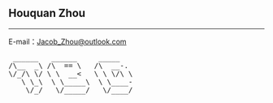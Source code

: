 ## Houquan Zhou
---
E-mail：Jacob_Zhou@outlook.com

<pre style="background-color: transparent;border: 0;"><nobr>&nbsp;______&nbsp;&nbsp;&nbsp;______&nbsp;&nbsp;&nbsp;&nbsp;&nbsp;_____&nbsp;&nbsp;&nbsp;&nbsp;<br>
/\__&nbsp;&nbsp;_\&nbsp;/\&nbsp;&nbsp;==&nbsp;\&nbsp;&nbsp;&nbsp;/\&nbsp;&nbsp;__-.&nbsp;&nbsp;<br>
\/_/\&nbsp;\/&nbsp;\&nbsp;\&nbsp;&nbsp;__&lt;&nbsp;&nbsp;&nbsp;\&nbsp;\&nbsp;\/\&nbsp;\&nbsp;<br>
&nbsp;&nbsp;&nbsp;\&nbsp;\_\&nbsp;&nbsp;\&nbsp;\_____\&nbsp;&nbsp;\&nbsp;\____-&nbsp;<br>
&nbsp;&nbsp;&nbsp;&nbsp;\/_/&nbsp;&nbsp;&nbsp;\/_____/&nbsp;&nbsp;&nbsp;\/____/&nbsp;<br>
&nbsp;&nbsp;&nbsp;&nbsp;&nbsp;&nbsp;&nbsp;&nbsp;&nbsp;&nbsp;&nbsp;&nbsp;&nbsp;&nbsp;&nbsp;&nbsp;&nbsp;&nbsp;&nbsp;&nbsp;&nbsp;&nbsp;&nbsp;&nbsp;&nbsp;&nbsp;&nbsp;&nbsp;&nbsp;&nbsp;</nobr></pre>